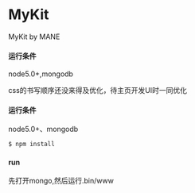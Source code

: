 # MyKit
MyKit by MANE

#### 运行条件

node5.0+,mongodb

css的书写顺序还没来得及优化，待主页开发UI时一同优化
#### 运行条件

node5.0+、mongodb


``` bash
$ npm install
```

#### run


先打开mongo,然后运行.bin/www


